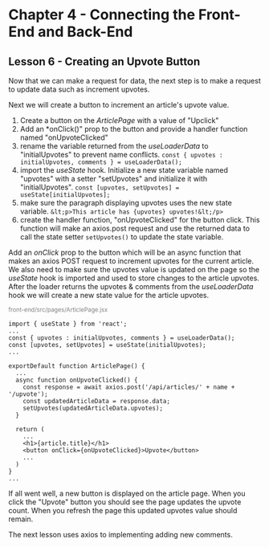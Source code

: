 # Chapter 4 - Connecting the Front-End and Back-End
## Lesson 6 - Creating an Upvote Button

Now that we can make a request for data, the next step is to make a request to update data such as increment upvotes.

Next we will create a button to increment an article's upvote value.
1. Create a button on the *ArticlePage* with a value of "Upclick"
2. Add an *onClick()" prop to the button and provide a handler function named "onUpvoteClicked"
3. rename the variable returned from the *useLoaderData* to "initialUpvotes" to prevent name conflicts. `const { upvotes : initialUpvotes, comments } = useLoaderData();`
4. import the *useState* hook. Initialize a new state variable named "upvotes" with a setter "setUpvotes" and initialize it with "initialUpvotes". `const [upvotes, setUpvotes] = useState[initialUpvotes];`
5. make sure the paragraph displaying upvotes uses the new state variable. `&lt;p>This article has {upvotes} upvotes!&lt;/p>`
6.  create the handler function, "onUpvoteClicked" for the button click. This function will make an axios.post request and use the returned data to call the state setter `setUpvotes()` to update the state variable.

Add an *onClick* prop to the button which will be an async function that makes an axios POST request to increment upvotes for the current article. We also need to make sure the upvotes value is updated on the page so the *useState* hook is imported and used to store changes to the article upvotes. After the loader returns the upvotes & comments from the *useLoaderData* hook we will create a new state value for the article upvotes.

<span style="color:gray;font-size:smaller;">front-end/src/pages/ArticlePage.jsx</span><br>
<pre><code>import { useState } from 'react';
...
const { upvotes : initialUpvotes, comments } = useLoaderData();
const [upvotes, setUpvotes] = useState(initialUpvotes);
...

exportDefault function ArticlePage() {
  ...
  async function onUpvoteClicked() {
    const response = await axios.post('/api/articles/' + name + '/upvote');
    const updatedArticleData = response.data;
    setUpvotes(updatedArticleData.upvotes);
  }

  return (
    ...
    &lt;h1>{article.title}&lt;/h1>
    &lt;button onClick={onUpvoteClicked}>Upvote&lt;/button>
    ...
  )
}
...
</code></pre>

If all went well, a new button is displayed on the article page. When you click the "Upvote" button you should see the page updates the upvote count. When you refresh the page this updated upvotes value should remain.

The next lesson uses axios to implementing adding new comments.

